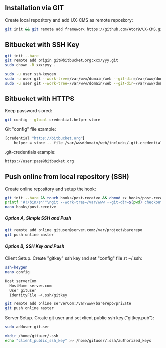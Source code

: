 ## Installation via GIT
Create local repository and add UX-CMS as remote repository:
```sh
git init && git remote add framework https://github.com/Ator9/UX-CMS.git && git pull framework master
```
## Bitbucket with SSH Key
```sh
git init --bare
git remote add origin git@bitbucket.org:xxx/yyy.git
sudo chown -R xxx:yyy .

sudo -u user ssh-keygen
sudo -u user git --work-tree=/var/www/domain/web --git-dir=/var/www/domain/private pull origin master
sudo -u user git --work-tree=/var/www/domain/web --git-dir=/var/www/domain/private checkout -f
```

## Bitbucket with HTTPS
Keep password stored:
```sh
git config --global credential.helper store
```
Git "config" file example:
```sh
[credential "https://bitbucket.org"]
    helper = store -- file /var/www/domain/web/includes/.git-credentials
```
.git-credentials example:
```sh
https://user:pass@bitbucket.org
```

## Push online from local repository (SSH)
Create online repository and setup the hook:
```sh
git init --bare && touch hooks/post-receive && chmod +x hooks/post-receive
printf '#!/bin/sh'"\ngit --work-tree=/var/www --git-dir=$(pwd) checkout -f" >> hooks/post-receive
nano hooks/post-receive
```
##### Option A, Simple SSH and Push
```sh
git remote add online gituser@server.com:/var/project/barerepo
git push online master
```
##### Option B, SSH Key and Push
Client Setup. Create "gitkey" ssh key and set "config" file at ~/.ssh:
```sh
ssh-keygen
nano config
```
```sh
Host serverCom
  HostName server.com
  User gituser
  IdentityFile ~/.ssh/gitkey
```
```sh
git remote add online serverCom:/var/www/barerepo/private
git push online master
```
Server Setup. Create git user and set client public ssh key ("gitkey.pub"):
```sh
sudo adduser gituser
```
```sh
mkdir /home/gituser/.ssh
echo "client_public_ssh_key" >> /home/gituser/.ssh/authorized_keys
```
